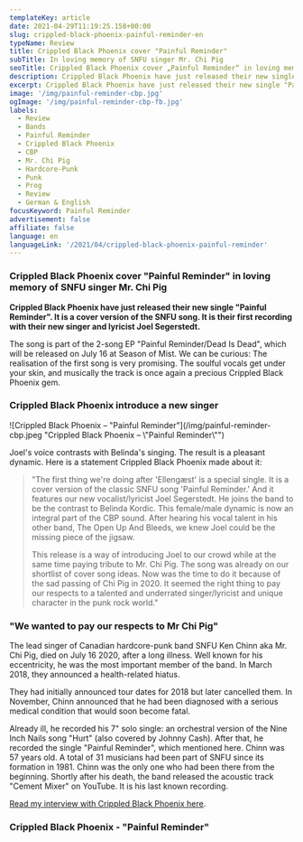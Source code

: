 ```yaml
---
templateKey: article
date: 2021-04-29T11:19:25.158+00:00
slug: crippled-black-phoenix-painful-reminder-en
typeName: Review
title: Crippled Black Phoenix cover "Painful Reminder"
subTitle: In loving memory of SNFU singer Mr. Chi Pig
seoTitle: Crippled Black Phoenix cover „Painful Reminder“ in loving memory of SNFU singer Mr. Chi Pig
description: Crippled Black Phoenix have just released their new single "Painful Reminder". It is a cover version of the SNFU song. It is their first recording with their new singer and lyricist Joel Segerstedt.
excerpt: Crippled Black Phoenix have just released their new single "Painful Reminder". It is a cover version of the SNFU song and their first recording with their new singer and lyricist Joel Segerstedt, who is now a full member of the band.
image: '/img/painful-reminder-cbp.jpg'
ogImage: '/img/painful-reminder-cbp-fb.jpg'
labels:
  - Review
  - Bands
  - Painful Reminder
  - Crippled Black Phoenix
  - CBP
  - Mr. Chi Pig
  - Hardcore-Punk
  - Punk
  - Prog
  - Review
  - German & English
focusKeyword: Painful Reminder
advertisement: false
affiliate: false
language: en
languageLink: '/2021/04/crippled-black-phoenix-painful-reminder'
---
```


### Crippled Black Phoenix cover "Painful Reminder" in loving memory of SNFU singer Mr. Chi Pig

**Crippled Black Phoenix have just released their new single "Painful Reminder". It is a cover version of the SNFU song. It is their first recording with their new singer and lyricist Joel Segerstedt.**

The song is part of the 2-song EP "Painful Reminder/Dead Is Dead", which will be released on July 16 at Season of Mist. We can be curious: The realisation of the first song is very promising. The soulful vocals get under your skin, and musically the track is once again a precious Crippled Black Phoenix gem.

### Crippled Black Phoenix introduce a new singer

![Crippled Black Phoenix – "Painful Reminder"](/img/painful-reminder-cbp.jpeg "Crippled Black Phoenix – \\"Painful Reminder\\"")

Joel's voice contrasts with Belinda's singing. The result is a pleasant dynamic. Here is a statement Crippled Black Phoenix made about it:

> "The first thing we're doing after 'Ellengæst' is a special single. It is a cover version of the classic SNFU song 'Painful Reminder.' And it features our new vocalist/lyricist Joel Segerstedt. He joins the band to be the contrast to Belinda Kordic. This female/male dynamic is now an integral part of the CBP sound. After hearing his vocal talent in his other band, The Open Up And Bleeds, we knew Joel could be the missing piece of the jigsaw.
>
> This release is a way of introducing Joel to our crowd while at the same time paying tribute to Mr. Chi Pig. The song was already on our shortlist of cover song ideas. Now was the time to do it because of the sad passing of Chi Pig in 2020. It seemed the right thing to pay our respects to a talented and underrated singer/lyricist and unique character in the punk rock world."

### "We wanted to pay our respects to Mr Chi Pig"

The lead singer of Canadian hardcore-punk band SNFU Ken Chinn aka Mr. Chi Pig, died on July 16 2020, after a long illness. Well known for his eccentricity, he was the most important member of the band. In March 2018, they announced a health-related hiatus.

They had initially announced tour dates for 2018 but later cancelled them. In November, Chinn announced that he had been diagnosed with a serious medical condition that would soon become fatal.

Already ill, he recorded his 7" solo single: an orchestral version of the Nine Inch Nails song "Hurt" (also covered by Johnny Cash). After that, he recorded the single "Painful Reminder", which mentioned here. Chinn was 57 years old. A total of 31 musicians had been part of SNFU since its formation in 1981. Chinn was the only one who had been there from the beginning. Shortly after his death, the band released the acoustic track "Cement Mixer" on YouTube. It is his last known recording.

[Read my interview with Crippled Black Phoenix here](/2020/12/crippled-black-phoenix-interview/).

### Crippled Black Phoenix - "Painful Reminder"

<YouTube id="K2ABZn5Wkcs" />
